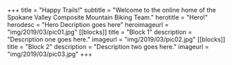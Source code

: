 +++
title = "Happy Trails!"
subtitle = "Welcome to the online home of the Spokane Valley Composite Mountain Biking Team."
herotitle = "Hero!"
herodesc = "Hero Decription goes here"
heroimageurl = "img/2019/03/pic01.jpg"
[[blocks]]
    title = "Block 1"
    description = "Description one goes here."
    imageurl = "img/2019/03/pic02.jpg"
[[blocks]]
    title = "Block 2"
    description = "Description two goes here."
    imageurl = "img/2019/03/pic03.jpg"
+++